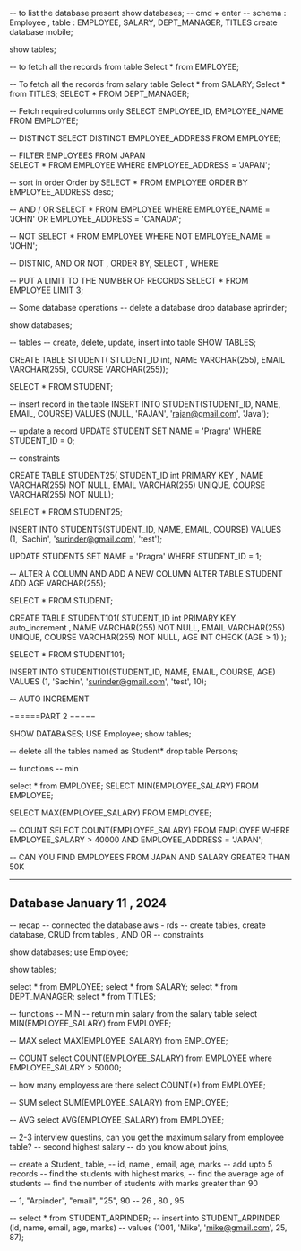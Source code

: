 -- to list the database present
show databases; --  cmd + enter
-- schema : Employee , table : EMPLOYEE, SALARY, DEPT_MANAGER, TITLES
create database mobile;

show tables;

-- to fetch all the records from table
Select * from EMPLOYEE;

-- To fetch all the records from salary table
Select * from SALARY;
Select * from TITLES;
SELECT * FROM DEPT_MANAGER;

-- Fetch required columns only
SELECT EMPLOYEE_ID, EMPLOYEE_NAME
FROM EMPLOYEE;

-- DISTINCT
SELECT DISTINCT EMPLOYEE_ADDRESS FROM EMPLOYEE;

-- FILTER EMPLOYEES FROM JAPAN  
SELECT * FROM EMPLOYEE
WHERE EMPLOYEE_ADDRESS = 'JAPAN';

-- sort in order  Order by
SELECT * FROM EMPLOYEE
ORDER BY
EMPLOYEE_ADDRESS desc;

-- AND / OR
SELECT * FROM EMPLOYEE
WHERE
EMPLOYEE_NAME = 'JOHN' OR EMPLOYEE_ADDRESS = 'CANADA';

-- NOT
SELECT * FROM EMPLOYEE WHERE NOT EMPLOYEE_NAME = 'JOHN';

-- DISTNIC, AND OR NOT , ORDER BY, SELECT , WHERE

-- PUT A LIMIT TO THE NUMBER OF RECORDS
SELECT * FROM EMPLOYEE LIMIT 3;


-- Some database operations
-- delete a database
drop database aprinder;

show databases;

-- tables
-- create, delete, update, insert into table
SHOW TABLES;

CREATE TABLE STUDENT(
STUDENT_ID int,
NAME VARCHAR(255),
EMAIL VARCHAR(255),
COURSE VARCHAR(255));

SELECT * FROM STUDENT;

-- insert record in the table
INSERT INTO STUDENT(STUDENT_ID, NAME, EMAIL, COURSE)
VALUES (NULL, 'RAJAN', 'rajan@gmail.com', 'Java');

-- update a record
UPDATE STUDENT
SET NAME = 'Pragra'
WHERE STUDENT_ID = 0;

-- constraints

CREATE TABLE STUDENT25(
STUDENT_ID int PRIMARY KEY ,
NAME VARCHAR(255) NOT NULL,
EMAIL VARCHAR(255) UNIQUE,
COURSE VARCHAR(255) NOT NULL);

SELECT * FROM STUDENT25;

INSERT INTO STUDENT5(STUDENT_ID, NAME, EMAIL, COURSE)
VALUES (1, 'Sachin', 'surinder@gmail.com', 'test');


UPDATE STUDENT5
SET NAME = 'Pragra'
WHERE STUDENT_ID = 1;


-- ALTER A COLUMN AND ADD A NEW COLUMN
ALTER TABLE STUDENT ADD AGE VARCHAR(255);

SELECT * FROM STUDENT;

CREATE TABLE STUDENT101(
STUDENT_ID int PRIMARY KEY auto_increment ,
NAME VARCHAR(255) NOT NULL,
EMAIL VARCHAR(255) UNIQUE,
COURSE VARCHAR(255) NOT NULL,
AGE INT
CHECK (AGE > 1)
);

SELECT * FROM STUDENT101;

INSERT INTO STUDENT101(STUDENT_ID, NAME, EMAIL, COURSE, AGE)
VALUES (1, 'Sachin', 'surinder@gmail.com', 'test', 10);

-- AUTO INCREMENT 
 
 
 
 ======PART 2 =====

SHOW DATABASES;
USE Employee;
show tables;

-- delete all the tables named as Student*
drop table Persons;

-- functions
-- min

select * from EMPLOYEE;
SELECT MIN(EMPLOYEE_SALARY)
FROM EMPLOYEE;

SELECT MAX(EMPLOYEE_SALARY)
FROM EMPLOYEE;

-- COUNT
SELECT COUNT(EMPLOYEE_SALARY)
FROM EMPLOYEE
WHERE EMPLOYEE_SALARY > 40000 AND EMPLOYEE_ADDRESS = 'JAPAN';

-- CAN YOU FIND EMPLOYEES FROM JAPAN AND SALARY GREATER THAN 50K

------
## Database January 11 , 2024
-- recap
-- connected the database aws - rds
-- create tables, create database, CRUD from tables , AND OR
-- constraints


show databases;
use Employee;

show tables;

select * from EMPLOYEE;
select * from SALARY;
select * from DEPT_MANAGER;
select * from TITLES;



-- functions
-- MIN
-- return min salary from the salary table
select MIN(EMPLOYEE_SALARY) from EMPLOYEE;

-- MAX
select MAX(EMPLOYEE_SALARY) from EMPLOYEE;


-- COUNT
select COUNT(EMPLOYEE_SALARY) from EMPLOYEE
where EMPLOYEE_SALARY > 50000;

-- how many employess are there
select COUNT(*) from EMPLOYEE;

-- SUM
select SUM(EMPLOYEE_SALARY) from EMPLOYEE;

-- AVG
select AVG(EMPLOYEE_SALARY) from EMPLOYEE;

-- 2-3 interview questins, can you get the maximum salary from employee table?
-- second highest salary
-- do you know about joins,

-- create a Student_ table,
-- id, name , email, age, marks
--  add upto  5 records
--  find the students with highest marks,
-- find the average age of students
--  find the number of students with marks greater than 90

-- 1, "Arpinder", "email", "25", 90
--                      26 , 80 , 95


-- select * from STUDENT_ARPINDER;
-- insert into STUDENT_ARPINDER (id, name, email, age, marks)
-- values (1001, 'Mike', 'mike@gmail.com', 25, 87);


  